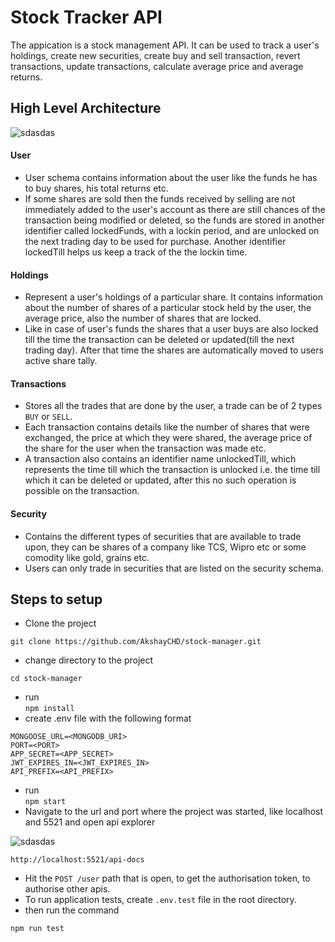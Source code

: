 # Stock Tracker API

The appication is a stock management API. It can be used to track a user's holdings, create new securities, create buy and sell transaction, revert transactions, update transactions, calculate average price and average returns.

## High Level Architecture

![sdasdas](https://drive.google.com/uc?export=view&id=1c23xrNTzgfmtXKUVgtGEV69HihnONv7T)

#### User

- User schema contains information about the user like the funds he has to buy shares, his total returns etc.
- If some shares are sold then the funds received by selling are not immediately added to the user's account as there are still chances of the transaction being modified or deleted, so the funds are stored in another identifier called lockedFunds, with a lockin period, and are unlocked on the next trading day to be used for purchase. Another identifier lockedTill helps us keep a track of the the lockin time.

#### Holdings

- Represent a user's holdings of a particular share. It contains information about the number of shares of a particular stock held by the user, the average price, also the number of shares that are locked.
- Like in case of user's funds the shares that a user buys are also locked till the time the transaction can be deleted or updated(till the next trading day). After that time the shares are automatically moved to users active share tally.

#### Transactions

- Stores all the trades that are done by the user, a trade can be of 2 types `BUY` or `SELL`.
- Each transaction contains details like the number of shares that were exchanged, the price at which they were shared, the average price of the share for the user when the transaction was made etc.
- A transaction also contains an identifier name unlockedTill, which represents the time till which the transaction is unlocked i.e. the time till which it can be deleted or updated, after this no such operation is possible on the transaction.

#### Security

- Contains the different types of securities that are available to trade upon, they can be shares of a company like TCS, Wipro etc or some comodity like gold, grains etc.
- Users can only trade in securities that are listed on the security schema.

## Steps to setup

- Clone the project

```
git clone https://github.com/AkshayCHD/stock-manager.git
```

- change directory to the project

```
cd stock-manager
```

- run  
  `npm install`
- create .env file with the following format

```
MONGOOSE_URL=<MONGODB_URI>
PORT=<PORT>
APP_SECRET=<APP_SECRET>
JWT_EXPIRES_IN=<JWT_EXPIRES_IN>
API_PREFIX=<API_PREFIX>
```

- run  
  `npm start`
- Navigate to the url and port where the project was started, like localhost and 5521 and open api explorer

![sdasdas](https://drive.google.com/uc?export=view&id=1V3K-lZpdREmUbS-NV_i1iPgRhfnlqIiZ)

```
http://localhost:5521/api-docs
```

- Hit the `POST /user` path that is open, to get the authorisation token, to authorise other apis.
- To run application tests, create `.env.test` file in the root directory.
- then run the command

```
npm run test
```
